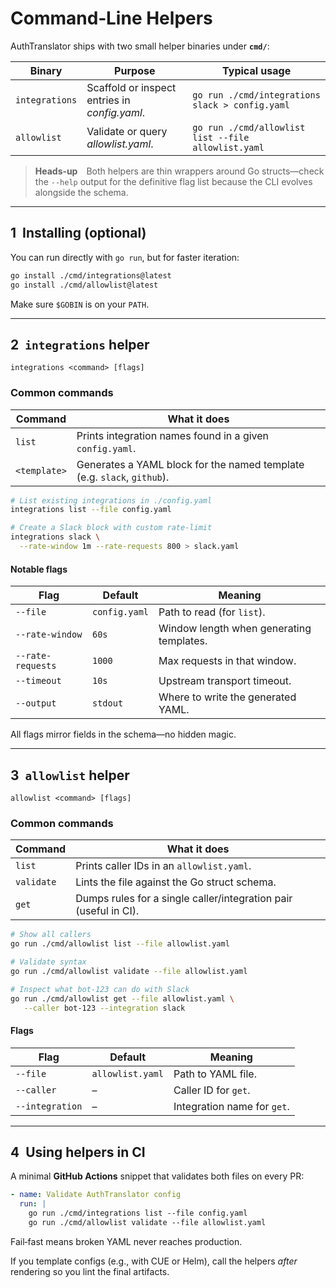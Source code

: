 # Command‑Line Helpers

AuthTranslator ships with two small helper binaries under **`cmd/`**:

| Binary         | Purpose                                       | Typical usage                                       |
| -------------- | --------------------------------------------- | --------------------------------------------------- |
| `integrations` | Scaffold or inspect entries in *config.yaml*. | `go run ./cmd/integrations slack > config.yaml`     |
| `allowlist`    | Validate or query *allowlist.yaml*.           | `go run ./cmd/allowlist list --file allowlist.yaml` |

> **Heads‑up** Both helpers are thin wrappers around Go structs—check the `--help` output for the definitive flag list because the CLI evolves alongside the schema.

---

## 1  Installing (optional)

You can run directly with `go run`, but for faster iteration:

```bash
go install ./cmd/integrations@latest
go install ./cmd/allowlist@latest
```

Make sure `$GOBIN` is on your `PATH`.

---

## 2  `integrations` helper

```text
integrations <command> [flags]
```

### Common commands

| Command      | What it does                                                            |
| ------------ | ----------------------------------------------------------------------- |
| `list`       | Prints integration names found in a given `config.yaml`.                |
| `<template>` | Generates a YAML block for the named template (e.g. `slack`, `github`). |

```bash
# List existing integrations in ./config.yaml
integrations list --file config.yaml

# Create a Slack block with custom rate‑limit
integrations slack \
  --rate-window 1m --rate-requests 800 > slack.yaml
```

#### Notable flags

| Flag              | Default       | Meaning                                  |
| ----------------- | ------------- | ---------------------------------------- |
| `--file`          | `config.yaml` | Path to read (for `list`).               |
| `--rate-window`   | `60s`         | Window length when generating templates. |
| `--rate-requests` | `1000`        | Max requests in that window.             |
| `--timeout`       | `10s`         | Upstream transport timeout.              |
| `--output`        | `stdout`      | Where to write the generated YAML.       |

All flags mirror fields in the schema—no hidden magic.

---

## 3  `allowlist` helper

```text
allowlist <command> [flags]
```

### Common commands

| Command    | What it does                                                     |
| ---------- | ---------------------------------------------------------------- |
| `list`     | Prints caller IDs in an `allowlist.yaml`.                        |
| `validate` | Lints the file against the Go struct schema.                     |
| `get`      | Dumps rules for a single caller/integration pair (useful in CI). |

```bash
# Show all callers
go run ./cmd/allowlist list --file allowlist.yaml

# Validate syntax
go run ./cmd/allowlist validate --file allowlist.yaml

# Inspect what bot‑123 can do with Slack
go run ./cmd/allowlist get --file allowlist.yaml \
   --caller bot-123 --integration slack
```

#### Flags

| Flag            | Default          | Meaning                     |
| --------------- | ---------------- | --------------------------- |
| `--file`        | `allowlist.yaml` | Path to YAML file.          |
| `--caller`      | –                | Caller ID for `get`.        |
| `--integration` | –                | Integration name for `get`. |

---

## 4  Using helpers in CI

A minimal **GitHub Actions** snippet that validates both files on every PR:

```yaml
- name: Validate AuthTranslator config
  run: |
    go run ./cmd/integrations list --file config.yaml
    go run ./cmd/allowlist validate --file allowlist.yaml
```

Fail‑fast means broken YAML never reaches production.

If you template configs (e.g., with CUE or Helm), call the helpers *after* rendering so you lint the final artifacts.
